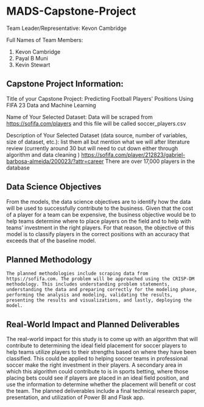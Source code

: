 # MADS-Capstone-Project
Team Leader/Representative: Kevon Cambridge

Full Names of Team Members: 
1. Kevon Cambridge
2. Payal B Muni
3. Kevin Stewart

## Capstone Project Information:

Title of your Capstone Project: Predicting Football Players' Positions Using FIFA 23 Data and Machine Learning

Name of Your Selected Dataset: Data will be scraped from https://sofifa.com/players and this file will be called soccer_players.csv

Description of Your Selected Dataset (data source, number of variables, size of dataset, etc.): 
list them all but mention what we will after literature review (currently around 30 but will need to cut down either through algorithm and data cleaning )
https://sofifa.com/player/212823/gabriel-barbosa-almeida/200023/?attr=career
There are over 17,000 players in the database

## Data Science Objectives

From the models, the data science objectives are to identify how the data will be used to successfully contribute to the business. Given that the cost of a player for a team can be expensive, the business objective would be to help teams determine where to place players on the field and to help with teams’ investment in the right players. For that reason, the objective of this model is to classify players in the correct positions with an accuracy that exceeds that of the baseline model. 

## Planned Methodology 

	The planned methodologies include scraping data from https://sofifa.com. The problem will be approached using the CRISP-DM methodology. This includes understanding problem statements, understanding the data and preparing correctly for the modeling phase, performing the analysis and modeling, validating the results, presenting the results and visualizations, and lastly, deploying the model. 

## Real-World Impact and Planned Deliverables

The real-world impact for this study is to come up with an algorithm that will contribute to determining the ideal field placement for soccer players to help teams utilize players to their strengths based on where they have been classified. This could be applied to helping soccer teams in professional soccer make the right investment in their players. A secondary area in which this algorithm could contribute to is in sports betting, where those placing bets could see if players are placed in an ideal field position, and use the information to determine whether the placement will benefit or cost the team. 
The planned deliverables include a final technical research paper, presentation, and utilization of Power BI and  Flask app. 


